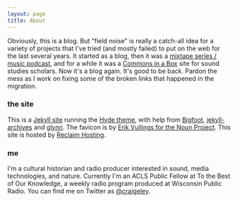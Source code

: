 ```yaml
---
layout: page
title: About
---
```


Obviously, this is a blog. But "field noise" is really a catch-all idea for a variety of projects that I've tried (and mostly failed) to put on the web for the last several years. It started as a blog, then it was a [mixtape series / music podcast](https://soundcloud.com/craigeley/sets/field-noise-mixes), and for a while it was a [Commons in a Box](http://commonsinabox.org) site for sound studies scholars. Now it's a blog again. It's good to be back. Pardon the mess as I work on fixing some of the broken links that happened in the migration.

### the site
This is a [Jekyll site](http://jekyllrb.com) running the [Hyde theme](http://hyde.getpoole.com), with help from [Bigfoot](http://www.bigfootjs.com), [jekyll-archives](https://github.com/jekyll/jekyll-archives) and [glynn](https://github.com/dmathieu/glynn). The favicon is by [Erik Vullings for the Noun Project](https://thenounproject.com/term/radio-tower/24070/). This site is hosted by [Reclaim Hosting](https://reclaimhosting.com).

### me
I'm a cultural historian and radio producer interested in sound, media technologies, and nature. Currently I'm an ACLS Public Fellow at To the Best of Our Knowledge, a weekly radio program produced at Wisconsin Public Radio. You can find me on Twitter as [@craigeley](https://twitter.com/craigeley).